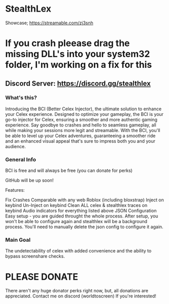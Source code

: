 # StealthLex

Showcase; https://streamable.com/zj3snh

# If you crash pleease drag the missing DLL's into your system32 folder, I'm working on a fix for this

## Discord Server: https://discord.gg/stealthlex

### What's this?

Introducing the BCI (Better Celex Injector), the ultimate solution to enhance your Celex experience. Designed to optimize your gameplay, the BCI is your go-to injector for Celex, ensuring a smoother and more authentic gaming experience. Say goodbye to crashes and hello to seamless gameplay, all while making your sessions more legit and streamable. With the BCI, you'll be able to level up your Celex adventures, guaranteeing a smoother ride and an enhanced visual appeal that's sure to impress both you and your audience.

### General Info

BCI is free and will always be free (you can donate for perks)

GitHub will be up soon!

Features:

Fix Crashes
Comparable with any web Roblox (including bloxstrap)
Inject on keybind
Un-Inject on keybind
Clean ALL celex & stealthlex traces on keybind
Audio indicators for everything listed above
JSON Configuration
Easy setup - you are guided throught the whole process. After setup, you won't be able to configure again and stealthlex will be a background process. You'll need to manually delete the json config to configure it again.

### Main Goal

The undetectability of celex with added convenience and the ability to bypass screenshare checks.

# PLEASE DONATE

There aren't any huge donator perks right now, but, all donations are appreciated. Contact me on discord (worldtoscreen) If you're interested!
